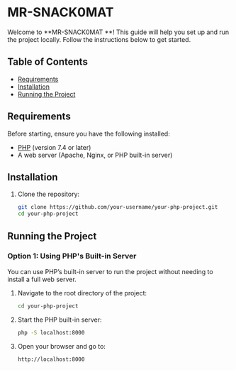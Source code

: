 # MR-SNACK0MAT 

Welcome to **MR-SNACK0MAT **! This guide will help you set up and run the project locally. Follow the instructions below to get started.

## Table of Contents

- [Requirements](#requirements)
- [Installation](#installation)
- [Running the Project](#running-the-project)

## Requirements

Before starting, ensure you have the following installed:

- [PHP](https://www.php.net/downloads) (version 7.4 or later)
- A web server (Apache, Nginx, or PHP built-in server)

## Installation

1. Clone the repository:

    ```bash
    git clone https://github.com/your-username/your-php-project.git
    cd your-php-project
    ```

## Running the Project

### Option 1: Using PHP's Built-in Server

You can use PHP’s built-in server to run the project without needing to install a full web server.

1. Navigate to the root directory of the project:

    ```bash
    cd your-php-project
    ```

2. Start the PHP built-in server:

    ```bash
    php -S localhost:8000
    ```

3. Open your browser and go to:

    ```
    http://localhost:8000
    ```
